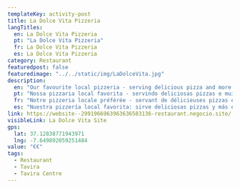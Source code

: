 ```yaml
---
templateKey: activity-post
title: La Dolce Vita Pizzeria 
langTitles:
  en: La Dolce Vita Pizzeria 
  pt: "La Dolce Vita Pizzeria"
  fr: La Dolce Vita Pizzeria 
  es: La Dolce Vita Pizzeria 
category: Restaurant 
featuredpost: false
featuredimage: "../../static/img/LaDolceVita.jpg"
description: 
  en: "Our favourite local pizzeria - serving delicious pizza and more in a friendly, unpretentious atmosphere. Tel: 920 568 636"
  pt: "Nossa pizzaria local favorita - servindo deliciosas pizzas e muito mais em um ambiente amigável e despretensioso. Tel: 920 568 636"
  fr: "Notre pizzeria locale préférée - servant de délicieuses pizzas et plus encore dans une atmosphère conviviale et sans prétention. Tel: 920 568 636"
  es: "Nuestra pizzería local favorita: sirve deliciosas pizzas y más en un ambiente agradable y sin pretensiones. Tel: 920 568 636"
link: https://website--2991966963963636583136-restaurant.negocio.site/
visibleLink: La Dolce Vita Site
gps:
  lat: 37.12838771943971
  lng: -7.649892059251484
value: "€‎€‎"
tags:
  - Restaurant
  - Tavira
  - Tavira Centre
---
```


